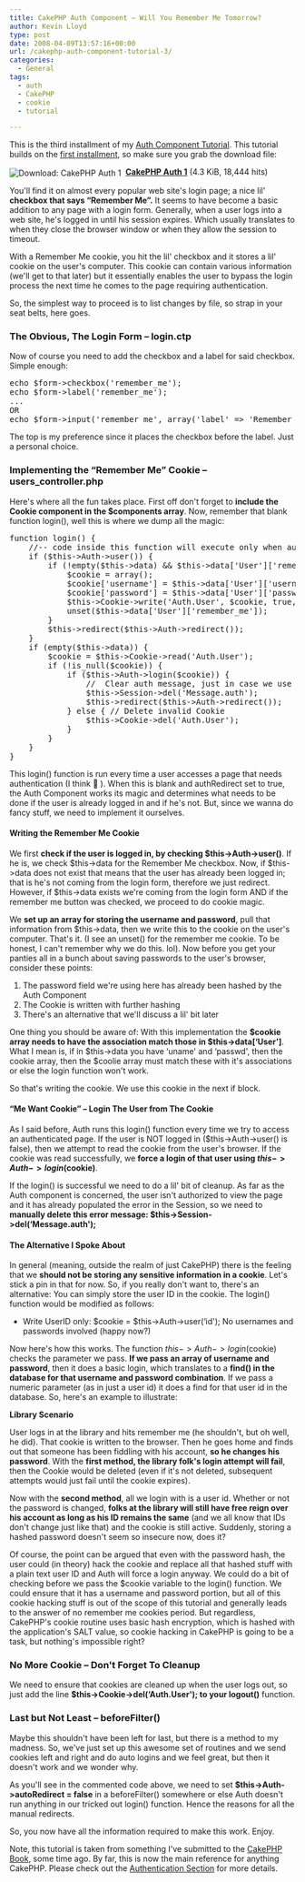 ```yaml
---
title: CakePHP Auth Component – Will You Remember Me Tomorrow?
author: Kevin Lloyd
type: post
date: 2008-04-09T13:57:16+00:00
url: /cakephp-auth-component-tutorial-3/
categories:
  - General
tags:
  - auth
  - CakePHP
  - cookie
  - tutorial

---
```

This is the third installment of my [Auth Component Tutorial][1]. This tutorial builds on the [first installment][1], so make sure you grab the download file:



<img src="/wp-content/plugins/wp-downloadmanager/images/drive_go.gif" alt="Download: CakePHP Auth 1" title="Download: CakePHP Auth 1" style="vertical-align: middle;" />&nbsp;&nbsp;**[CakePHP Auth 1][2]** (4.3 KiB, 18,444 hits)



You'll find it on almost every popular web site's login page; a nice lil' **checkbox that says &#8220;Remember Me&#8221;.** It seems to have become a basic addition to any page with a login form. Generally, when a user logs into a web site, he's logged in until his session expires. Which usually translates to when they close the browser window or when they allow the session to timeout.

With a Remember Me cookie, you hit the lil' checkbox and it stores a lil' cookie on the user's computer. This cookie can contain various information (we'll get to that later) but it essentially enables the user to bypass the login process the next time he comes to the page requiring authentication.

So, the simplest way to proceed is to list changes by file, so strap in your seat belts, here goes.

### The Obvious, The Login Form &#8211; login.ctp

Now of course you need to add the checkbox and a label for said checkbox. Simple enough:

<pre class="brush: php; title: ; notranslate" title="">echo $form-&gt;checkbox('remember_me');
echo $form-&gt;label('remember_me');
...
OR
echo $form-&gt;input('remember_me', array('label' =&gt; 'Remember Me', 'type' =&gt; 'checkbox'));
</pre>

The top is my preference since it places the checkbox before the label. Just a personal choice.

### Implementing the &#8220;Remember Me&#8221; Cookie &#8211; users_controller.php

Here's where all the fun takes place. First off don't forget to **include the Cookie component in the $components array**. Now, remember that blank function login(), well this is where we dump all the magic:

<pre class="brush: php; title: ; notranslate" title="">function login() {
	//-- code inside this function will execute only when autoRedirect was set to false (i.e. in a beforeFilter).
	if ($this-&gt;Auth-&gt;user()) {
		if (!empty($this-&gt;data) &amp;&amp; $this-&gt;data['User']['remember_me']) {
			$cookie = array();
			$cookie['username'] = $this-&gt;data['User']['username'];
			$cookie['password'] = $this-&gt;data['User']['password'];
			$this-&gt;Cookie-&gt;write('Auth.User', $cookie, true, '+2 weeks');
			unset($this-&gt;data['User']['remember_me']);
		}
		$this-&gt;redirect($this-&gt;Auth-&gt;redirect());
	}
	if (empty($this-&gt;data)) {
		$cookie = $this-&gt;Cookie-&gt;read('Auth.User');
		if (!is_null($cookie)) {
			if ($this-&gt;Auth-&gt;login($cookie)) {
				//  Clear auth message, just in case we use it.
				$this-&gt;Session-&gt;del('Message.auth');
				$this-&gt;redirect($this-&gt;Auth-&gt;redirect());
			} else { // Delete invalid Cookie
				$this-&gt;Cookie-&gt;del('Auth.User');
			}
		}
	}
}
</pre>

This login() function is run every time a user accesses a page that needs authentication (I think 🙂 ). When this is blank and authRedirect set to true, the Auth Component works its magic and determines what needs to be done if the user is already logged in and if he's not. But, since we wanna do fancy stuff, we need to implement it ourselves.

#### Writing the Remember Me Cookie

We first **check if the user is logged in, by checking $this->Auth->user()**. If he is, we check $this->data for the Remember Me checkbox. Now, if $this->data does not exist that means that the user has already been logged in; that is he's not coming from the login form, therefore we just redirect. However, if $this->data exists we're coming from the login form AND if the remember me button was checked, we proceed to do cookie magic.

We **set up an array for storing the username and password**, pull that information from $this->data, then we write this to the cookie on the user's computer. That's it. (I see an unset() for the remember me cookie. To be honest, I can't remember why we do this. lol). Now before you get your panties all in a bunch about saving passwords to the user's browser, consider these points:

  1. The password field we're using here has already been hashed by the Auth Component
  2. The Cookie is written with further hashing
  3. There's an alternative that we'll discuss a lil' bit later

One thing you should be aware of: With this implementation the **$cookie array needs to have the association match those in $this->data[&#8216;User']**. What I mean is, if in $this->data you have &#8216;uname' and &#8216;passwd', then the cookie array, then the $coolie array must match these with it's associations or else the login function won't work.

So that's writing the cookie. We use this cookie in the next if block.

#### &#8220;Me Want Cookie&#8221; &#8211; Login The User from The Cookie

As I said before, Auth runs this login() function every time we try to access an authenticated page. If the user is NOT logged in ($this->Auth->user() is false), then we attempt to read the cookie from the user's browser. If the cookie was read successfully, we **force a login of that user using $this->Auth->login($cookie)**.

If the login() is successful we need to do a lil' bit of cleanup. As far as the Auth component is concerned, the user isn't authorized to view the page and it has already populated the error in the Session, so we need to **manually delete this error message: $this->Session->del(&#8216;Message.auth');**

#### The Alternative I Spoke About

In general (meaning, outside the realm of just CakePHP) there is the feeling that we **should not be storing any sensitive information in a cookie**. Let's stick a pin in that for now. So, if you really don't want to, there's an alternative: You can simply store the user ID in the cookie. The login() function would be modified as follows:

  * Write UserID only: $cookie = $this->Auth->user(&#8216;id'); No usernames and passwords involved (happy now?)

Now here's how this works. The function $this->Auth->login($cookie) checks the parameter we pass. **If we pass an array of username and password**, then it does a basic login, which translates to a **find() in the database for that username and password combination**. If we pass a numeric parameter (as in just a user id) it does a find for that user id in the database. So, here's an example to illustrate:

**Library Scenario**

User logs in at the library and hits remember me (he shouldn't, but oh well, he did). That cookie is written to the browser. Then he goes home and finds out that someone has been fiddling with his account, **so he changes his password**. With the **first method, the library folk's login attempt will fail**, then the Cookie would be deleted (even if it's not deleted, subsequent attempts would just fail until the cookie expires).

Now with the **second method**, all we login with is a user id. Whether or not the password is changed, **folks at the library will still have free reign over his account as long as his ID remains the same** (and we all know that IDs don't change just like that) and the cookie is still active. Suddenly, storing a hashed password doesn't seem so insecure now, does it?

Of course, the point can be argued that even with the password hash, the user could (in theory) hack the cookie and replace all that hashed stuff with a plain text user ID and Auth will force a login anyway. We could do a bit of checking before we pass the $cookie variable to the login() function. We could ensure that it has a username and password portion, but all of this cookie hacking stuff is out of the scope of this tutorial and generally leads to the answer of no remember me cookies period. But regardless, CakePHP's cookie routine uses basic hash encryption, which is hashed with the application's SALT value, so cookie hacking in CakePHP is going to be a task, but nothing's impossible right?

### No More Cookie &#8211; Don't Forget To Cleanup

We need to ensure that cookies are cleaned up when the user logs out, so just add the line **$this->Cookie->del(&#8216;Auth.User'); to your logout()** function.

### Last but Not Least &#8211; beforeFilter()

Maybe this shouldn't have been left for last, but there is a method to my madness. So, we've just set up this awesome set of routines and we send cookies left and right and do auto logins and we feel great, but then it doesn't work and we wonder why.

As you'll see in the commented code above, we need to set **$this->Auth->autoRedirect = false** in a beforeFilter() somewhere or else Auth doesn't run anything in our tricked out login() function. Hence the reasons for all the manual redirects.

So, you now have all the information required to make this work. Enjoy.

Note, this tutorial is taken from something I've submitted to the [CakePHP Book][3], some time ago. By far, this is now the main reference for anything CakePHP. Please check out the [Authentication Section][4] for more details.

 [1]: https://webdevelopment2.com/cakephp-auth-component-tutorial-1/
 [2]: http://www.WebDevelopment2.com/index.php?dl_id=1 "Download: CakePHP Auth 1"
 [3]: http://book.cakephp.org/
 [4]: http://book.cakephp.org/view/172/authentication